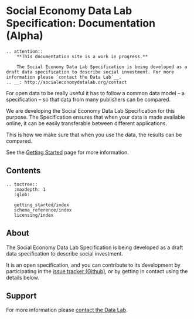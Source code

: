 # Social Economy Data Lab Specification: Documentation (Alpha)

```eval_rst
.. attention::
    **This documentation site is a work in progress.**

    The Social Economy Data Lab Specification is being developed as a draft data specification to describe social investment. For more information please `contact the Data Lab`__.
.. __: http://socialeconomydatalab.org/contact

```

For open data to be really useful it has to follow a common data model – a specification – so that data from many publishers can be compared.

We are developing the Social Economy Data Lab Specification for this purpose. The Specification ensures that when your data is made available online, it can be easily transferable between different applications.

This is how we make sure that when you use the data, the results can be compared.

See the [Getting Started](getting_started/index) page for more information.

<!--
Social Economy Data Lab Specification is:

* **Open data driven**: providing a common way to share transparent and interoperable information on social investment.
* **Easy to use**: offering a simple spreadsheet format for publishing and consuming data, backed up by a structured data model, and developer-friendly JSON serialisation.
* **Comprehensive**: delivering a full view of social investment. Describing the whole investment process and supporting the in-depth analysis of deals, grants, loans and beneficiaries in the social investment market.
-->

## Contents

```eval_rst
.. toctree::
   :maxdepth: 1
   :glob:

   getting_started/index
   schema_reference/index
   licensing/index

```
## About
The Social Economy Data Lab Specification is being developed as a draft data specification to describe social investment.

It is an open specification, and you can contribute to its development by participating in the [issue tracker (Github)](https://github.com/SocialEconomyDataLab/spec/issues), or by getting in contact using the details below.

## Support
For more information please [contact the Data Lab](http://socialeconomydatalab.org/contact).
